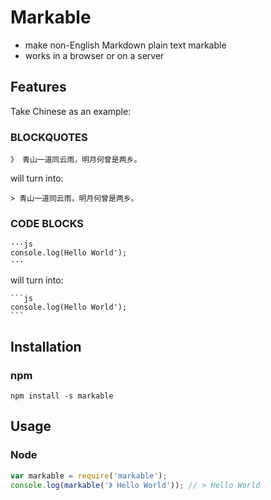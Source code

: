 # Markable

- make non-English Markdown plain text markable
- works in a browser or on a server

## Features

Take Chinese as an example:

### BLOCKQUOTES

```
》 青山一道同云雨，明月何曾是两乡。
```

will turn into:

```
> 青山一道同云雨，明月何曾是两乡。
```

### CODE BLOCKS

```
···js
console.log(Hello World');
···
```

will turn into:

```
​```js
console.log(Hello World');
​```
```

## Installation

### npm

```
npm install -s markable
```

## Usage

### Node

```js
var markable = require('markable');
console.log(markable('》 Hello World')); // > Hello World
```

